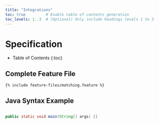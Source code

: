 ```yaml
---
title: "Integrations"
toc: true         # Enable table of contents generation
toc_levels: 1..3  # (Optional) Only include headings levels 1 to 3
---
```


# Specification

* Table of Contents
{:toc}

## Complete Feature File
```gherkin
{% include feature-files/matching.feature %}
```


## Java Syntax Example

```java

public static void main(String[] args) {}
```